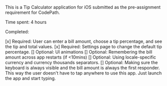 This is a Tip Calculator application for iOS submitted as the pre-assignment requirement for CodePath.

Time spent: 4 hours

Completed:

[x] Required: User can enter a bill amount, choose a tip percentage, and see the tip and total values.
[x] Required: Settings page to change the default tip percentage.
[] Optional: UI animations
[] Optional: Remembering the bill amount across app restarts (if <10mins)
[] Optional: Using locale-specific currency and currency thousands separators.
[] Optional: Making sure the keyboard is always visible and the bill amount is always the first responder. This way the user doesn't have to tap anywhere to use this app. Just launch the app and start typing.
